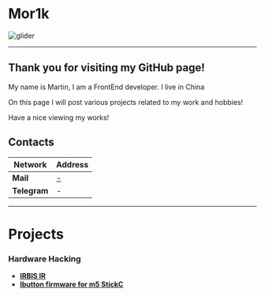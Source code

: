 # Mor1k

![glider](https://media1.tenor.com/m/mkrG3g9HwAcAAAAC/classroom-of-the-elite-youkoso-jitsuryoku-shijou-shugi-no-kyoushitsu-e.gif)
_________
## Thank you for visiting my GitHub page!

My name is Martin, I am a FrontEnd developer. I live in China

On this page I will post various projects related to my work and hobbies!

Have a nice viewing my works!

## Contacts

|Network|Address|
|--|--|
|**Mail**|[-]()|
|**Telegram**|-|

________

# Projects

### Hardware Hacking

- **[IRBIS IR](https://github.com/MOR1K/IRBIS_IR)**
- **[Ibutton firmware for m5 StickC](https://github.com/MOR1K/iButton-firmware-for-m5-Stickc-plus2)**
